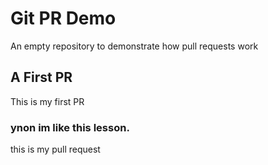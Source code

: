 # Git PR Demo

An empty repository to demonstrate how pull requests work

## A First PR
This is my first PR


### ynon im like this lesson.
this is my pull request
